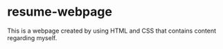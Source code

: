 # resume-webpage
This is a webpage created by using HTML and CSS that contains content regarding myself.
